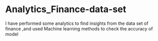 # Analytics_Finance-data-set
I have performed some analytics to find insights from the data set of finance ,and used Machine learning methods to check the accuracy of model 
